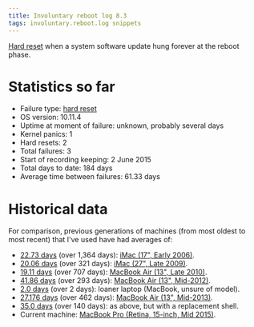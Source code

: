 ```yaml
---
title: Involuntary reboot log 8.3
tags: involuntary.reboot.log snippets
---
```


[Hard reset](/wiki/Hard_reset) when a system software update hung forever at the reboot phase.

# Statistics so far

-   Failure type: [hard reset](/wiki/Hard_reset)
-   OS version: 10.11.4
-   Uptime at moment of failure: unknown, probably several days
-   Kernel panics: 1
-   Hard resets: 2
-   Total failures: 3
-   Start of recording keeping: 2 June 2015
-   Total days to date: 184 days
-   Average time between failures: 61.33 days

# Historical data

For comparison, previous generations of machines (from most oldest to most recent) that I've used have had averages of:

-   [22.73 days](/blog/involuntary-reboot-log-60) (over 1,364 days): [iMac (17", Early 2006)](http://www.everymac.com/systems/apple/imac/specs/imac_cd_1.83_17.html).
-   [20.06 days](/snippets/23) (over 321 days): [iMac (27", Late 2009)](http://www.everymac.com/systems/apple/imac/stats/imac-core-i5-2.66-27-inch-aluminum-late-2009-specs.html).
-   [19.11 days](/snippets/128) (over 707 days): [MacBook Air (13", Late 2010)](http://www.everymac.com/systems/apple/macbook-air/specs/macbook-air-core-2-duo-2.13-13-late-2010-specs.html).
-   [41.86 days](/snippets/170) (over 293 days): [MacBook Air (13", Mid-2012)](http://www.everymac.com/systems/apple/macbook-air/specs/macbook-air-core-i5-1.8-13-mid-2012-specs.html).
-   [2.0 days](/snippets/171) (over 2 days): loaner laptop (MacBook, unsure of model).
-   [27.176 days](/snippets/1117) (over 462 days): [MacBook Air (13", Mid-2013)](http://www.everymac.com/systems/apple/macbook-air/specs/macbook-air-core-i7-1.7-13-mid-2013-specs.html).
-   [35.0 days](/snippets/1138) (over 140 days): as above, but with a replacement shell.
-   Current machine: [MacBook Pro (Retina, 15-inch, Mid 2015)](http://www.everymac.com/systems/apple/macbook_pro/specs/macbook-pro-core-i7-2.8-15-iris-only-mid-2015-retina-display-specs.html).
